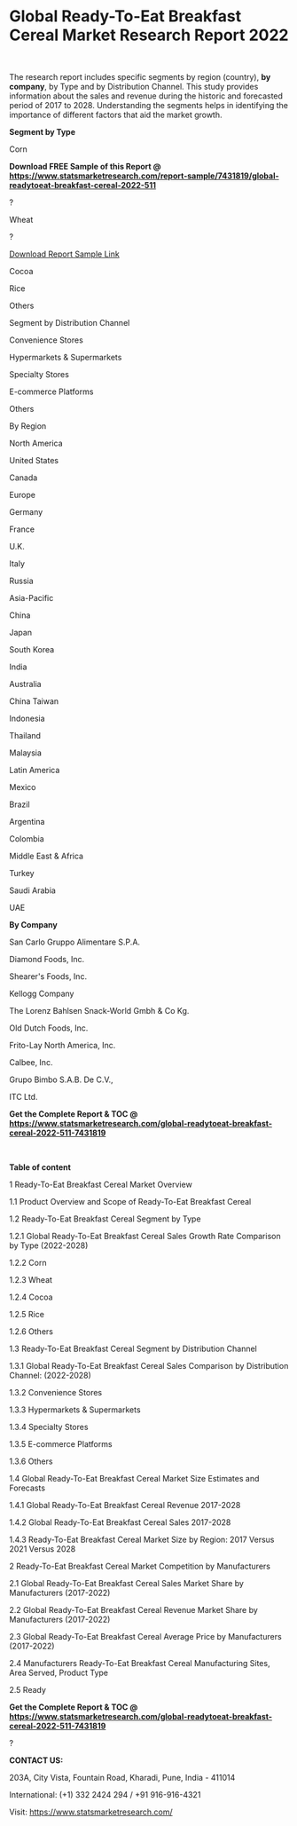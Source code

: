 <h1>Global Ready-To-Eat Breakfast Cereal Market Research Report 2022</h1><br/><p>The research report includes specific segments by region (country), <strong>by company</strong>, by Type and by Distribution Channel. This study provides information about the sales and revenue during the historic and forecasted period of 2017 to 2028. Understanding the segments helps in identifying the importance of different factors that aid the market growth.</p>
 
 
 
 <p><strong>Segment by Type</strong></p>
 
 
 
 <p>Corn</p>
 
 
 
 <div><b>Download FREE Sample of this Report @ <a href="https://www.statsmarketresearch.com/download-free-sample/7431819/global-readytoeat-breakfast-cereal-2022-511">https://www.statsmarketresearch.com/report-sample/7431819/global-readytoeat-breakfast-cereal-2022-511</a></b></div>
 
 
 
 <p>? </p>
 
 
 
 <p>Wheat</p>
 
 
 
 <p>? </p>
 
 
 
 <p><a href="https://www.statsmarketresearch.com/download-free-sample/7431819/global-readytoeat-breakfast-cereal-2022-511">Download Report Sample Link</a></p>
 
 
 
 <p>Cocoa</p>
 
 
 
 <p>Rice</p>
 
 
 
 <p>Others</p>
 
 
 
 <p>Segment by Distribution Channel</p>
 
 
 
 <p>Convenience Stores</p>
 
 
 
 <p>Hypermarkets & Supermarkets</p>
 
 
 
 <p>Specialty Stores</p>
 
 
 
 <p>E-commerce Platforms</p>
 
 
 
 <p>Others</p>
 
 
 
 <p>By Region</p>
 
 
 
 <p>North America</p>
 
 
 
 <p>United States</p>
 
 
 
 <p>Canada</p>
 
 
 
 <p>Europe</p>
 
 
 
 <p>Germany</p>
 
 
 
 <p>France</p>
 
 
 
 <p>U.K.</p>
 
 
 
 <p>Italy</p>
 
 
 
 <p>Russia</p>
 
 
 
 <p>Asia-Pacific</p>
 
 
 
 <p>China</p>
 
 
 
 <p>Japan</p>
 
 
 
 <p>South Korea</p>
 
 
 
 <p>India</p>
 
 
 
 <p>Australia</p>
 
 
 
 <p>China Taiwan</p>
 
 
 
 <p>Indonesia</p>
 
 
 
 <p>Thailand</p>
 
 
 
 <p>Malaysia</p>
 
 
 
 <p>Latin America</p>
 
 
 
 <p>Mexico</p>
 
 
 
 <p>Brazil</p>
 
 
 
 <p>Argentina</p>
 
 
 
 <p>Colombia</p>
 
 
 
 <p>Middle East & Africa</p>
 
 
 
 <p>Turkey</p>
 
 
 
 <p>Saudi Arabia</p>
 
 
 
 <p>UAE</p>
 
 
 
 <p><strong>By Company</strong></p>
 
 
 
 <p>San Carlo Gruppo Alimentare S.P.A.</p>
 
 
 
 <p>Diamond Foods, Inc.</p>
 
 
 
 <p>Shearer&#39;s Foods, Inc.</p>
 
 
 
 <p>Kellogg Company</p>
 
 
 
 <p>The Lorenz Bahlsen Snack-World Gmbh & Co Kg.</p>
 
 
 
 <p>Old Dutch Foods, Inc.</p>
 
 
 
 <p>Frito-Lay North America, Inc.</p>
 
 
 
 <p>Calbee, Inc.</p>
 
 
 
 <p>Grupo Bimbo S.A.B. De C.V.,</p>
 
 
 
 <p>ITC Ltd.</p>
 
 
 
 <div><b>Get the Complete Report & TOC @ <a href="https://www.statsmarketresearch.com/global-readytoeat-breakfast-cereal-2022-511-7431819">https://www.statsmarketresearch.com/global-readytoeat-breakfast-cereal-2022-511-7431819</a></b></div>
 
 
 
 <p><br />
 
 <b>Table of content</b></p>
 
 
 
 <p>1 Ready-To-Eat Breakfast Cereal Market Overview<br />
 
 1.1 Product Overview and Scope of Ready-To-Eat Breakfast Cereal<br />
 
 1.2 Ready-To-Eat Breakfast Cereal Segment by Type<br />
 
 1.2.1 Global Ready-To-Eat Breakfast Cereal Sales Growth Rate Comparison by Type (2022-2028)<br />
 
 1.2.2 Corn<br />
 
 1.2.3 Wheat<br />
 
 1.2.4 Cocoa<br />
 
 1.2.5 Rice<br />
 
 1.2.6 Others<br />
 
 1.3 Ready-To-Eat Breakfast Cereal Segment by Distribution Channel<br />
 
 1.3.1 Global Ready-To-Eat Breakfast Cereal Sales Comparison by Distribution Channel: (2022-2028)<br />
 
 1.3.2 Convenience Stores<br />
 
 1.3.3 Hypermarkets & Supermarkets<br />
 
 1.3.4 Specialty Stores<br />
 
 1.3.5 E-commerce Platforms<br />
 
 1.3.6 Others<br />
 
 1.4 Global Ready-To-Eat Breakfast Cereal Market Size Estimates and Forecasts<br />
 
 1.4.1 Global Ready-To-Eat Breakfast Cereal Revenue 2017-2028<br />
 
 1.4.2 Global Ready-To-Eat Breakfast Cereal Sales 2017-2028<br />
 
 1.4.3 Ready-To-Eat Breakfast Cereal Market Size by Region: 2017 Versus 2021 Versus 2028<br />
 
 2 Ready-To-Eat Breakfast Cereal Market Competition by Manufacturers<br />
 
 2.1 Global Ready-To-Eat Breakfast Cereal Sales Market Share by Manufacturers (2017-2022)<br />
 
 2.2 Global Ready-To-Eat Breakfast Cereal Revenue Market Share by Manufacturers (2017-2022)<br />
 
 2.3 Global Ready-To-Eat Breakfast Cereal Average Price by Manufacturers (2017-2022)<br />
 
 2.4 Manufacturers Ready-To-Eat Breakfast Cereal Manufacturing Sites, Area Served, Product Type<br />
 
 2.5 Ready</p>
 
 
 
 <div><b>Get the Complete Report & TOC @ <a href="https://www.statsmarketresearch.com/global-readytoeat-breakfast-cereal-2022-511-7431819">https://www.statsmarketresearch.com/global-readytoeat-breakfast-cereal-2022-511-7431819</a></b></div>
 
 
 
 <p>? </p>
 
 
 
 <p><b>CONTACT US:</b><br />
 
 203A, City Vista, Fountain Road, Kharadi, Pune, India - 411014<br />
 
 International: (+1) 332 2424 294 / +91 916-916-4321<br />
 
 Visit: <a href="https://www.statsmarketresearch.com/">https://www.statsmarketresearch.com/</a></p>